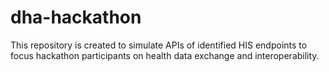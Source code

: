 # dha-hackathon
This repository is created to simulate APIs of identified HIS endpoints to focus hackathon participants on health data exchange and interoperability. 
